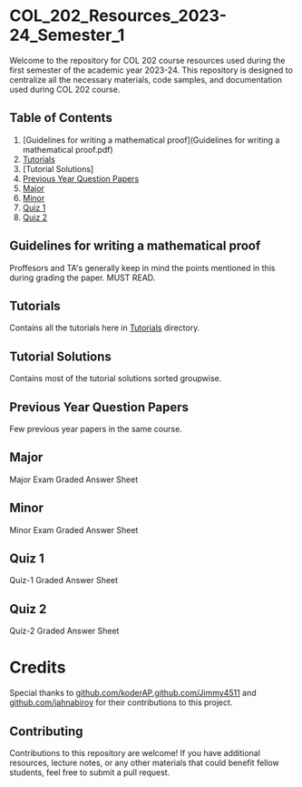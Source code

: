 # COL_202_Resources_2023-24_Semester_1

Welcome to the repository for COL 202 course resources used during the first semester of the academic year 2023-24. This repository is designed to centralize all the necessary materials, code samples, and documentation used during COL 202 course.

## Table of Contents

1. [Guidelines for writing a mathematical proof](Guidelines for writing a mathematical proof.pdf)
2. [Tutorials](Tutorials)
3. [Tutorial Solutions]
4. [Previous Year Question Papers](PYQ)
5. [Major](Major.pdf)
6. [Minor](Minor.pdf)
7. [Quiz 1](Quiz1.pdf)
8. [Quiz 2](Quiz2.pdf)

## Guidelines for writing a mathematical proof

Proffesors and TA's generally keep in mind the points mentioned in this during grading the paper. MUST READ.

## Tutorials

Contains all the tutorials here in [Tutorials](./tutorials/) directory.

## Tutorial Solutions

Contains most of the tutorial solutions sorted groupwise.

## Previous Year Question Papers

Few previous year papers in the same course.

## Major

Major Exam Graded Answer Sheet

## Minor

Minor Exam Graded Answer Sheet

## Quiz 1

Quiz-1 Graded Answer Sheet

## Quiz 2

Quiz-2 Graded Answer Sheet


# Credits

Special thanks to [github.com/koderAP](https://github.com/koderAP),[github.com/Jimmy4511](https://github.com/Jimmy4511) and [github.com/jahnabiroy](https://github.com/jahnabiroy)  for their contributions to this project.


## Contributing

Contributions to this repository are welcome! If you have additional resources, lecture notes, or any other materials that could benefit fellow students, feel free to submit a pull request.

